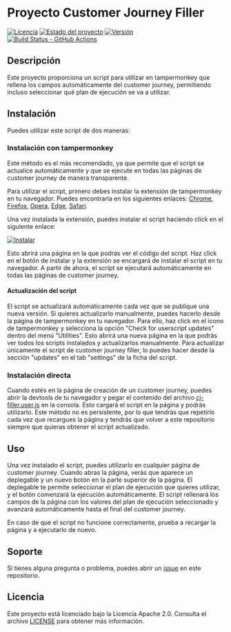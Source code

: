 # Proyecto Customer Journey Filler

[![Licencia](https://img.shields.io/badge/Licencia-Apache%202.0-blue.svg)](https://opensource.org/licenses/Apache-2.0)
[![Estado del proyecto](https://img.shields.io/badge/Estado-Activo-brightgreen.svg)](https://github.com/jjavierrg/cj-filler)
[![Versión](https://img.shields.io/github/v/release/jjavierrg/cj-filler)](https://github.com/jjavierrg/cj-filler/releases/latest/)
[![Build Status - GitHub Actions](https://github.com/jjavierrg/cj-filler/actions/workflows/publish.yml/badge.svg)](https://github.com/jjavierrg/cj-filler/actions/workflows/publish.yml)

## Descripción

Este proyecto proporciona un script para utilizar en tampermonkey que rellena los campos automáticamente del customer journey, permitiendo incluso seleccionar qué plan de ejecución se va a utilizar.

## Instalación

Puedes utilizar este script de dos maneras:

### Instalación con tampermonkey

Este método es el más recomendado, ya que permite que el script se actualice automáticamente y que se ejecute en todas las páginas de customer journey de manera transparente.

Para utilizar el script, primero debes instalar la extensión de tampermonkey en tu navegador. Puedes encontrarla en los siguientes enlaces:
[Chrome](https://chrome.google.com/webstore/detail/tampermonkey/dhdgffkkebhmkfjojejmpbldmpobfkfo),
[Firefox](https://addons.mozilla.org/es/firefox/addon/tampermonkey/),
[Opera](https://addons.opera.com/es/extensions/details/tampermonkey-beta/),
[Edge](https://microsoftedge.microsoft.com/addons/detail/tampermonkey/iikmkjmpaadaobahmlepeloendndfphd),
[Safari](https://apps.apple.com/es/app/tampermonkey/id1482490089?mt=12).

Una vez instalada la extensión, puedes instalar el script haciendo click en el siguiente enlace:

[![Instalar](https://img.shields.io/badge/Instalar%20script-blue?style=for-the-badge)](https://github.com/jjavierrg/cj-filler/releases/latest/download/cj-filler.user.js)

Esto abrirá una página en la que podrás ver el código del script. Haz click en el botón de instalar y la extensión se encargará de instalar el script en tu navegador. A partir de ahora, el script se ejecutará automáticamente en todas las páginas de customer journey.

#### Actualización del script

El script se actualizará automáticamente cada vez que se publique una nueva versión. Si quieres actualizarlo manualmente, puedes hacerlo desde la página de tampermonkey en tu navegador. Para ello, haz click en el icono de tampermonkey y selecciona la opción "Check for userscript updates" dentro del menú "Utilities". Esto abrirá una nueva página en la que podrás ver todos los scripts instalados y actualizarlos manualmente. Para actualizar únicamente el script de customer journey filler, lo puedes hacer desde la sección "updates" en el tab "settings" de la ficha del script.

### Instalación directa

Cuando estés en la página de creación de un customer journey, puedes abrir la devtools de tu navegador y pegar el contenido del archivo [cj-filler.user.js](https://github.com/jjavierrg/cj-filler/releases/latest/download/cj-filler.user.js) en la consola. Esto cargará el script en la página y podrás utilizarlo. Este método no es persistente, por lo que tendrás que repetirlo cada vez que recargues la página y tendrás que volver a este repositorio siempre que quieras obtener el script actualizado.

## Uso

Una vez instalado el script, puedes utilizarlo en cualquier página de customer journey. Cuando abras la página, verás que aparece un deplegable y un nuevo botón en la parte superior de la página. El deplegable te permite seleccionar el plan de ejecución que quieres utilizar, y el botón comenzará la ejecución automáticamente. El script rellenará los campos de la página con los valores del plan de ejecución seleccionado y avanzará automáticamente hasta el final del customer journey.

En caso de que el script no funcione correctamente, prueba a recargar la página y a ejecutarlo de nuevo.

## Soporte

Si tienes alguna pregunta o problema, puedes abrir un [issue](https://github.com/jjavierrg/cj-filler/issues) en este repositorio.

## Licencia

Este proyecto está licenciado bajo la Licencia Apache 2.0. Consulta el archivo [LICENSE](LICENSE) para obtener más información.
